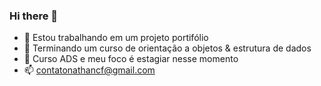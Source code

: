 ### Hi there 👋



- 🔭 Estou trabalhando em um projeto portifólio
- 🌱 Terminando um curso de orientação a objetos & estrutura de dados
- 💬 Curso ADS e meu foco é estagiar nesse momento
- 📫 contatonathancf@gmail.com

